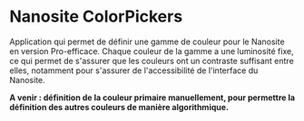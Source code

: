 # Nanosite ColorPickers

Application qui permet de définir une gamme de couleur pour le Nanosite en version Pro-efficace. Chaque couleur de la gamme a une luminosité fixe, ce qui permet de s'assurer que les couleurs ont un contraste suffisant entre elles, notamment pour s'assurer de l'accessibilité de l'interface du Nanosite.

**A venir : définition de la couleur primaire manuellement, pour permettre la définition des autres couleurs de manière algorithmique.**
